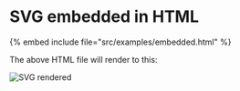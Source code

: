 # SVG embedded in HTML

{% embed include file="src/examples/embedded.html" %}

The above HTML file will render to this:

![SVG rendered](/examples/svg-embedded-in-html.png)
